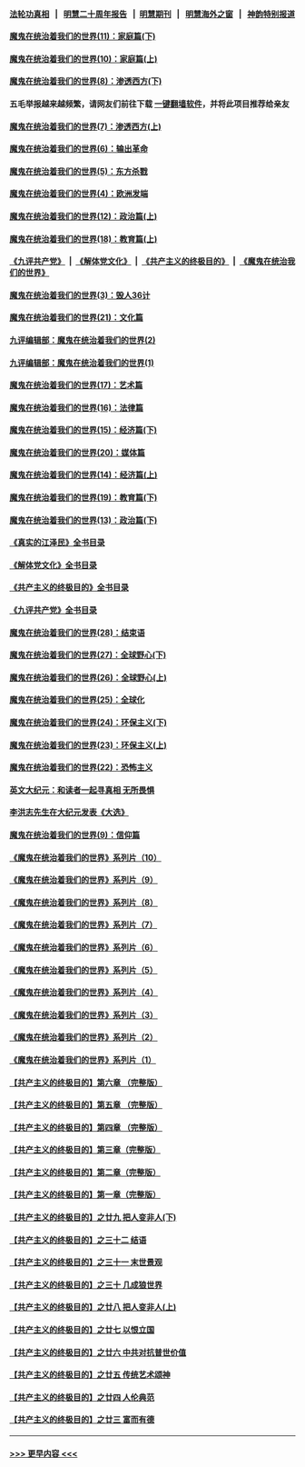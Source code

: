 #### [法轮功真相](https://github.com/gfw-breaker/truth/blob/master/README.md?t=0) &nbsp;&nbsp;|&nbsp;&nbsp; [明慧二十周年报告](https://github.com/gfw-breaker/mh-reports/blob/master/README.md?t=0) &nbsp;&nbsp;|&nbsp;&nbsp;[明慧期刊](https://github.com/gfw-breaker/mh-qikan) &nbsp;&nbsp;|&nbsp;&nbsp; [明慧海外之窗](https://github.com/gfw-breaker/mh-news/blob/master/README.md?t=0) &nbsp;&nbsp;|&nbsp;&nbsp; [神韵特别报道](https://github.com/gfw-breaker/mh-news/blob/master/shenyun.md?t=0)
#### [魔鬼在统治着我们的世界(11)：家庭篇(下)](../pages/nsc422/n10440961.md?t=11190601) 
#### [魔鬼在统治着我们的世界(10)：家庭篇(上)](../pages/nsc422/n10435448.md?t=11190601) 
#### [魔鬼在统治着我们的世界(8)：渗透西方(下)](../pages/nsc422/n10429603.md?t=11190601) 
#### 五毛举报越来越频繁，请网友们前往下载 [一键翻墙软件](https://github.com/gfw-breaker/ssr-accounts)，并将此项目推荐给亲友
#### [魔鬼在统治着我们的世界(7)：渗透西方(上)](../pages/nsc422/n10426013.md?t=11190601) 
#### [魔鬼在统治着我们的世界(6)：输出革命](../pages/nsc422/n10421536.md?t=11190601) 
#### [魔鬼在统治着我们的世界(5)：东方杀戮](../pages/nsc422/n10417707.md?t=11190601) 
#### [魔鬼在统治着我们的世界(4)：欧洲发端](../pages/nsc422/n10414890.md?t=11190601) 
#### [魔鬼在统治着我们的世界(12)：政治篇(上)](../pages/nsc422/n10444576.md?t=11190601) 
#### [魔鬼在统治着我们的世界(18)：教育篇(上)](../pages/nsc422/n10526970.md?t=11190601) 
#### [《九评共产党》](https://github.com/begood0513/9ping.md/blob/master/README.md) &nbsp;|&nbsp; [《解体党文化》](../../../../jtdwh.md/blob/master/README.md)  &nbsp;|&nbsp; [《共产主义的终极目的》](../../../../gczydzjmd.md/blob/master/README.md) &nbsp;|&nbsp; [《魔鬼在统治我们的世界》](../../../../mgztzwmdsj.md/blob/master/README.md) 
#### [魔鬼在统治着我们的世界(3)：毁人36计](../pages/nsc422/n10411583.md?t=11190601) 
#### [魔鬼在统治着我们的世界(21)：文化篇](../pages/nsc422/n10597706.md?t=11190601) 
#### [九评编辑部：魔鬼在统治着我们的世界(2)](../pages/nsc422/n10410036.md?t=11190601) 
#### [九评编辑部：魔鬼在统治着我们的世界(1)](../pages/nsc422/n10406825.md?t=11190601) 
#### [魔鬼在统治着我们的世界(17)：艺术篇](../pages/nsc422/n10499093.md?t=11190601) 
#### [魔鬼在统治着我们的世界(16)：法律篇](../pages/nsc422/n10485969.md?t=11190601) 
#### [魔鬼在统治着我们的世界(15)：经济篇(下)](../pages/nsc422/n10469975.md?t=11190601) 
#### [魔鬼在统治着我们的世界(20)：媒体篇](../pages/nsc422/n10586579.md?t=11190601) 
#### [魔鬼在统治着我们的世界(14)：经济篇(上)](../pages/nsc422/n10457370.md?t=11190601) 
#### [魔鬼在统治着我们的世界(19)：教育篇(下)](../pages/nsc422/n10564808.md?t=11190601) 
#### [魔鬼在统治着我们的世界(13)：政治篇(下)](../pages/nsc422/n10448270.md?t=11190601) 
#### [《真实的江泽民》全书目录](../pages/nsc422/n13721399.md?t=11190601) 
#### [《解体党文化》全书目录](../pages/nsc422/n13721157.md?t=11190601) 
#### [《共产主义的终极目的》全书目录](../pages/nsc422/n13721048.md?t=11190601) 
#### [《九评共产党》全书目录](../pages/nsc422/n13708085.md?t=11190601) 
#### [魔鬼在统治着我们的世界(28)：结束语](../pages/nsc422/n10936246.md?t=11190601) 
#### [魔鬼在统治着我们的世界(27)：全球野心(下)](../pages/nsc422/n10928319.md?t=11190601) 
#### [魔鬼在统治着我们的世界(26)：全球野心(上)](../pages/nsc422/n10900318.md?t=11190601) 
#### [魔鬼在统治着我们的世界(25)：全球化](../pages/nsc422/n10788205.md?t=11190601) 
#### [魔鬼在统治着我们的世界(24)：环保主义(下)](../pages/nsc422/n10695307.md?t=11190601) 
#### [魔鬼在统治着我们的世界(23)：环保主义(上)](../pages/nsc422/n10688613.md?t=11190601) 
#### [魔鬼在统治着我们的世界(22)：恐怖主义](../pages/nsc422/n10614727.md?t=11190601) 
#### [英文大纪元：和读者一起寻真相 无所畏惧](../pages/nsc422/n12542027.md?t=11190601) 
#### [李洪志先生在大纪元发表《大选》](../pages/nsc422/n12534746.md?t=11190601) 
#### [魔鬼在统治着我们的世界(9)：信仰篇](../pages/nsc422/n10432159.md?t=11190601) 
#### [《魔鬼在统治着我们的世界》系列片（10）](../pages/nsc422/n12292670.md?t=11190601) 
#### [《魔鬼在统治着我们的世界》系列片（9）](../pages/nsc422/n12290859.md?t=11190601) 
#### [《魔鬼在统治着我们的世界》系列片（8）](../pages/nsc422/n12287445.md?t=11190601) 
#### [《魔鬼在统治着我们的世界》系列片（7）](../pages/nsc422/n12283425.md?t=11190601) 
#### [《魔鬼在统治着我们的世界》系列片（6）](../pages/nsc422/n12282314.md?t=11190601) 
#### [《魔鬼在统治着我们的世界》系列片（5）](../pages/nsc422/n12281419.md?t=11190601) 
#### [《魔鬼在统治着我们的世界》系列片（4）](../pages/nsc422/n12274024.md?t=11190601) 
#### [《魔鬼在统治着我们的世界》系列片（3）](../pages/nsc422/n12271322.md?t=11190601) 
#### [《魔鬼在统治着我们的世界》系列片（2）](../pages/nsc422/n12269049.md?t=11190601) 
#### [《魔鬼在统治着我们的世界》系列片（1）](../pages/nsc422/n12267575.md?t=11190601) 
#### [【共产主义的终极目的】第六章 （完整版）](../pages/nsc422/n11428913.md?t=11190601) 
#### [【共产主义的终极目的】第五章 （完整版）](../pages/nsc422/n11428912.md?t=11190601) 
#### [【共产主义的终极目的】第四章 （完整版）](../pages/nsc422/n11428907.md?t=11190601) 
#### [【共产主义的终极目的】第三章（完整版）](../pages/nsc422/n11428848.md?t=11190601) 
#### [【共产主义的终极目的】第二章（完整版）](../pages/nsc422/n11428831.md?t=11190601) 
#### [【共产主义的终极目的】第一章（完整版）](../pages/nsc422/n11417651.md?t=11190601) 
#### [【共产主义的终极目的】之廿九 把人变非人(下)](../pages/nsc422/n11344140.md?t=11190601) 
#### [【共产主义的终极目的】之三十二 结语](../pages/nsc422/n11360535.md?t=11190601) 
#### [【共产主义的终极目的】之三十一 末世景观](../pages/nsc422/n11351129.md?t=11190601) 
#### [【共产主义的终极目的】之三十 几成狼世界](../pages/nsc422/n11348280.md?t=11190601) 
#### [【共产主义的终极目的】之廿八 把人变非人(上)](../pages/nsc422/n11340492.md?t=11190601) 
#### [【共产主义的终极目的】之廿七 以恨立国](../pages/nsc422/n11336944.md?t=11190601) 
#### [【共产主义的终极目的】之廿六 中共对抗普世价值](../pages/nsc422/n11324785.md?t=11190601) 
#### [【共产主义的终极目的】之廿五 传统艺术颂神](../pages/nsc422/n11296396.md?t=11190601) 
#### [【共产主义的终极目的】之廿四 人伦典范](../pages/nsc422/n11296397.md?t=11190601) 
#### [【共产主义的终极目的】之廿三 富而有德](../pages/nsc422/n11283598.md?t=11190601) 

----
#### [ >>> 更早内容 <<< ](../indexes/nsc422-earlier.md)
